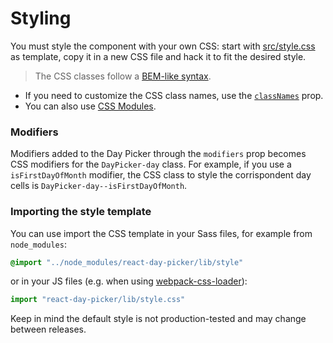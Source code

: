 # Styling

You must style the component with your own CSS: start with [src/style.css](https://github.com/gpbl/react-day-picker/blob/master/src/style.css) as template, copy it in a new CSS file and hack it to fit the desired style.

> The CSS classes follow a [BEM-like syntax](https://css-tricks.com/bem-101/).

* If you need to customize the CSS class names, use the [`classNames`](DayPickerAPI.md#classnames) prop.
* You can also use [CSS Modules](CSSModules.md).

### Modifiers

Modifiers added to the Day Picker through the `modifiers` prop becomes CSS modifiers for the `DayPicker-day` class. For example, if you use a `isFirstDayOfMonth` modifier, the CSS class to style the corrispondent day cells is `DayPicker-day--isFirstDayOfMonth`.

### Importing the style template

You can use import the CSS template in your Sass files, for example from `node_modules`:

```scss
@import "../node_modules/react-day-picker/lib/style"
```

or in your JS files (e.g. when using [webpack-css-loader](https://github.com/webpack/css-loader)):

```javascript
import "react-day-picker/lib/style.css"
```

Keep in mind the default style is not production-tested and may change between releases.
